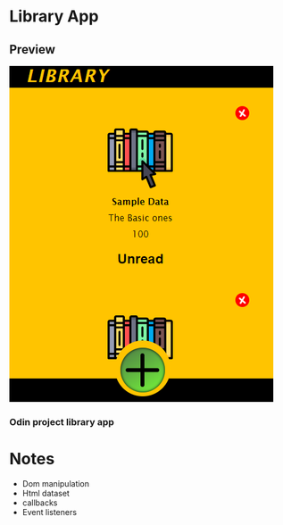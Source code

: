 # Library App
## Preview
![Mobile preview](images/LibraryM.PNG)
### Odin project library app 
# Notes
* Dom manipulation
* Html dataset 
* callbacks
* Event listeners
